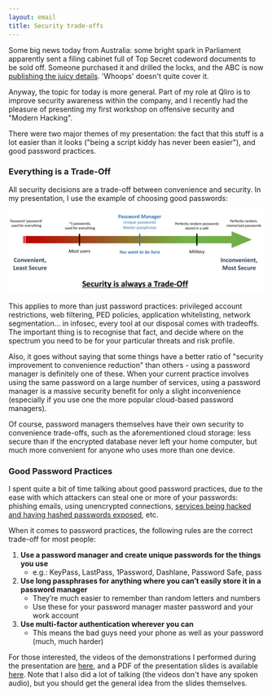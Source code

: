 ```yaml
---
layout: email
title: Security trade-offs
---
```


Some big news today from Australia: some bright spark in Parliament apparently sent a filing cabinet full of Top Secret codeword documents to be sold off. Someone purchased it and drilled the locks, and the ABC is now [publishing the juicy details](http://mobile.abc.net.au/news/2018-01-31/cabinet-files-reveal-inner-government-decisions/). 'Whoops' doesn't quite cover it.

Anyway, the topic for today is more general. Part of my role at Qliro is to improve security awareness within the company, and I recently had the pleasure of presenting my first workshop on offensive security and "Modern Hacking".

There were two major themes of my presentation: the fact that this stuff is a lot easier than it looks ("being a script kiddy has never been easier"), and good password practices.


### Everything is a Trade-Off 

All security decisions are a trade-off between convenience and security. In my presentation, I use the example of choosing good passwords:

![Security is always a trade-off](../images/security-trade-off.png)

This applies to more than just password practices: privileged account restrictions, web filtering, PED policies, application whitelisting, network segmentation... in infosec, every tool at our disposal comes with tradeoffs. The important thing is to recognise that fact, and decide where on the spectrum you need to be for your particular threats and risk profile. 

Also, it goes without saying that some things have a better ratio of "security improvement to convenience reduction" than others - using a password manager is definitely one of these. When your current practice involves using the same password on a large number of services, using a password manager is a massive security benefit for only a slight inconvenience (especially if you use one the more popular cloud-based password managers).

Of course, password managers themselves have their own security to convenience trade-offs, such as the aforementioned cloud storage: less secure than if the encrypted database never left your home computer, but much more convenient for anyone who uses more than one device.


### Good Password Practices 

I spent quite a bit of time talking about good password practices, due to the ease with which attackers can steal one or more of your passwords: phishing emails, using unencrypted connections, [services being hacked and having hashed passwords exposed](https://haveibeenpwned.com/), etc.

When it comes to password practices, the following rules are the correct trade-off for most people:

1. **Use a password manager and create unique passwords for the things you use**
    - e.g.: KeyPass, LastPass, 1Password, Dashlane, Password Safe, pass
2. **Use long passphrases for anything where you can’t easily store it in a password manager**
    - They’re much easier to remember than random letters and numbers
    - Use these for your password manager master password and your work account
3. **Use multi-factor authentication wherever you can**
    - This means the bad guys need your phone as well as your password (much, much harder)

For those interested, the videos of the demonstrations I performed during the presentation are [here](https://www.youtube.com/playlist?list=PLosuAlDEwv--4orzBUVy-TzLzxMDK3TKI), and a PDF of the presentation slides is available [here](https://www.dropbox.com/s/0oqp2kzvhgt648n/Qliro%20Academy%20-%20Introduction%20to%20Modern%20Hacking.pdf?dl=0). Note that I also did a lot of talking (the videos don't have any spoken audio), but you should get the general idea from the slides themselves.